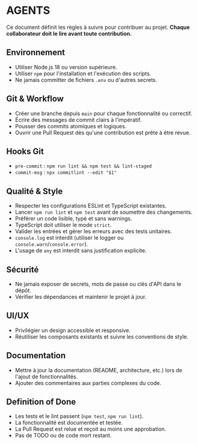 # AGENTS

Ce document définit les règles à suivre pour contribuer au projet. **Chaque collaborateur doit le lire avant toute contribution.**

## Environnement
- Utiliser Node.js 18 ou version supérieure.
- Utiliser `npm` pour l'installation et l'exécution des scripts.
- Ne jamais committer de fichiers `.env` ou d'autres secrets.

## Git & Workflow
- Créer une branche depuis `main` pour chaque fonctionnalité ou correctif.
- Écrire des messages de commit clairs à l'impératif.
- Pousser des commits atomiques et logiques.
- Ouvrir une Pull Request dès qu'une contribution est prête à être revue.

## Hooks Git
- `pre-commit` : `npm run lint && npm test && lint-staged`
- `commit-msg` : `npx commitlint --edit "$1"`

## Qualité & Style
- Respecter les configurations ESLint et TypeScript existantes.
- Lancer `npm run lint` et `npm test` avant de soumettre des changements.
- Préférer un code lisible, typé et sans warnings.
- TypeScript doit utiliser le mode `strict`.
- Valider les entrées et gérer les erreurs avec des tests unitaires.
- `console.log` est interdit (utiliser le logger ou `console.warn`/`console.error`).
- L'usage de `any` est interdit sans justification explicite.

## Sécurité
- Ne jamais exposer de secrets, mots de passe ou clés d'API dans le dépôt.
- Vérifier les dépendances et maintenir le projet à jour.

## UI/UX
- Privilégier un design accessible et responsive.
- Réutiliser les composants existants et suivre les conventions de style.

## Documentation
- Mettre à jour la documentation (README, architecture, etc.) lors de l'ajout de fonctionnalités.
- Ajouter des commentaires aux parties complexes du code.

## Definition of Done
- Les tests et le lint passent (`npm test`, `npm run lint`).
- La fonctionnalité est documentée et testée.
- La Pull Request est relue et reçoit au moins une approbation.
- Pas de TODO ou de code mort restant.
